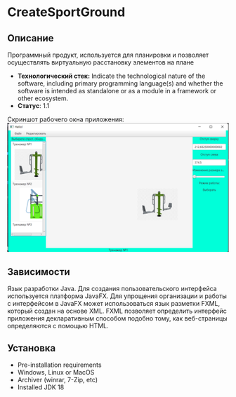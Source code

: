 # CreateSportGround
## Описание
Программный продукт, используется для планировки и позволяет осуществлять виртуальную расстановку элементов на плане
- **Технологический стек:** Indicate the technological nature of the software, including primary programming language(s) and whether the software is intended as standalone or as a module in a framework or other ecosystem.
- **Статус**: 1.1


Скриншот рабочего окна приложения: 
![Image alt](https://github.com/KabaSA618/CreateSportGround/blob/main/img/Screenshot.png)

## Зависимости
Язык разработки Java. 
Для создания пользовательского интерфейса используется платформа JavaFX. 
Для упрощения организации и работы с интерфейсом в JavaFX может использоваться язык разметки FXML, который создан на основе XML. FXML позволяет определить интерфейс приложения декларативным способом подобно тому, как веб-страницы определяются с помощью HTML.

## Установка
- Pre-installation requirements
- Windows, Linux or MacOS
- Archiver (winrar, 7-Zip, etc)
- Installed JDK 18
